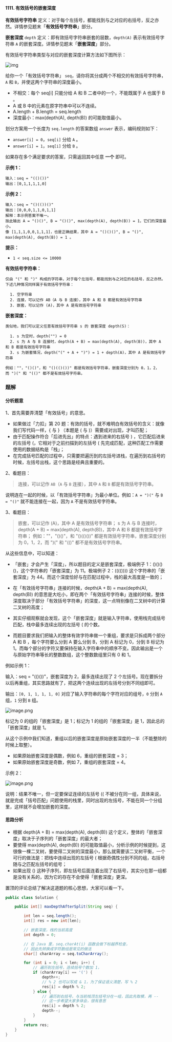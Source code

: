 #### 1111. 有效括号的嵌套深度

**有效括号字符串** 定义：对于每个左括号，都能找到与之对应的右括号，反之亦然。详情参见题末「**有效括号字符串**」部分。

**嵌套深度** `depth` 定义：即有效括号字符串嵌套的层数，`depth(A)` 表示有效括号字符串 `A` 的嵌套深度。详情参见题末「**嵌套深度**」部分。

有效括号字符串类型与对应的嵌套深度计算方法如下图所示：

![img](C:\Users\Administrator\Desktop\新建文件夹\images\有效括号的嵌套深度\1.jpg)

给你一个「有效括号字符串」 `seq`，请你将其分成两个不相交的有效括号字符串，`A` 和 `B`，并使这两个字符串的深度最小。

* 不相交：每个 seq[i] 只能分给 A 和 B 二者中的一个，不能既属于 A 也属于 B 。
* A 或 B 中的元素在原字符串中可以不连续。
* A.length + B.length = seq.length
* 深度最小：max(depth(A), depth(B)) 的可能取值最小。

划分方案用一个长度为 `seq.length` 的答案数组 `answer` 表示，编码规则如下：

- `answer[i] = 0`，`seq[i]` 分给 `A` 。
- `answer[i] = 1`，`seq[i]` 分给 `B` 。

如果存在多个满足要求的答案，只需返回其中任意 **一个** 即可。

**示例 1：**

```shell
输入：seq = "(()())"
输出：[0,1,1,1,1,0]
```

**示例 2：**

```shell
输入：seq = "()(())()"
输出：[0,0,0,1,1,0,1,1]
解释：本示例答案不唯一。
按此输出 A = "()()", B = "()()", max(depth(A), depth(B)) = 1，它们的深度最小。
像 [1,1,1,0,0,1,1,1]，也是正确结果，其中 A = "()()()", B = "()", max(depth(A), depth(B)) = 1 。 
```

**提示：**

- `1 < seq.size <= 10000`

**有效括号字符串：**

```shell
仅由 "(" 和 ")" 构成的字符串，对于每个左括号，都能找到与之对应的右括号，反之亦然。
下述几种情况同样属于有效括号字符串：

  1. 空字符串
  2. 连接，可以记作 AB（A 与 B 连接），其中 A 和 B 都是有效括号字符串
  3. 嵌套，可以记作 (A)，其中 A 是有效括号字符串
```

**嵌套深度：**

```shell
类似地，我们可以定义任意有效括号字符串 s 的 嵌套深度 depth(S)：

  1. s 为空时，depth("") = 0
  2. s 为 A 与 B 连接时，depth(A + B) = max(depth(A), depth(B))，其中 A 和 B 都是有效括号字符串
  3. s 为嵌套情况，depth("(" + A + ")") = 1 + depth(A)，其中 A 是有效括号字符串

例如：""，"()()"，和 "()(()())" 都是有效括号字符串，嵌套深度分别为 0，1，2，而 ")(" 和 "(()" 都不是有效括号字符串。
```



### 题解

#### 分析题意

1、首先需要弄清楚「有效括号」的意思。

* 如果做过「力扣」第 20 题：有效的括号，就不难明白有效括号的含义：就像我们写代码一样，{ 与 } （本题是 ( 与 )）需要成对出现，才叫匹配；
* 由于匹配操作符合「后进先出」的特点：遇到进来的右括号 ) ，它匹配后进来的左括号 (，它相对于之前扫描到的左括号 ( 先完成匹配，这种匹配工作需要使用的数据结构是「栈」；
* 在完成括号匹配的过程中，只需要把遍历到的左括号进栈，在遍历到右括号的时候，左括号出栈，这个思路是经典且重要的。

2、看题目：

> 连接，可以记作 `AB`（`A` 与 `B` 连接），其中 `A` 和 `B` 都是有效括号字符串。

说明连在一起的时候，以「有效括号字符串」为最小单位。例如：`A = ")("` 与 `B = "()"` 就不能连接在一起，因为 `A` 不是有效括号字符串。

3、看题目：

> 嵌套，可以记作 (A)，其中 A 是有效括号字符串；
> s 为 A 与 B 连接时，depth(A + B) = max(depth(A), depth(B))，其中 A 和 B 都是有效括号字符串；
> 例如：""，"()()"，和 "()(()())" 都是有效括号字符串，嵌套深度分别为 0，1，2，而 ")(" 和 "(()" 都不是有效括号字符串。

从这些信息中，可以知道：

* 「嵌套」才会产生「深度」，所以题目的定义是嵌套深度，极端例子 1：()()()()，这个字符串的「嵌套深度」为 11。极端例子 2：(((()))) 这个字符串的「嵌套深度」为 44。而这个深度恰好与在匹配过程中，栈的最大高度是一致的；

* 在「有效括号字符串」连接的时候，depth(A + B) = max(depth(A), depth(B)) 的意思是大吃小，即在两个「有效括号字符串」连接的时候，整体深度取决于部分「有效括号字符串」的深度，这一点特别像在二叉树中的计算二叉树的高度；

* 其实仔细观察就会发现，这个「嵌套深度」就是输入字符串，使用栈完成括号匹配，栈中最多连续出现的左括号 ( 的个数。

* 而题目要求我们把输入的整体有效字符串做一个重组，要求是只拆成两个部分 A 和 B ，每个字符要么分到 A 要么分到 B，分到 A 标记为 0，分到 B 标记为 1。而每个部分的字符又要保持在输入字符串中的顺序不变。因此输出是一个与原始字符串等长的整数数组，这个整数数组里只有 0 和 1。

例如示例 1：

输入：seq = "(()())"，嵌套深度为 2，最多连续出现了 2 个左括号。现在要拆分以后再重组，其实思路就有了，把这两个连续出现的左括号分到不同组即可。

输出：`[0, 1, 1, 1, 1, 0]` 对应了输入字符串的每个字符对应的组号，`0` 分到 `A` 组，`1` 分到 `B` 组。

![image.png](C:\Users\Administrator\Desktop\新建文件夹\images\有效括号的嵌套深度\2.jpg)

标记为 0 的组的「嵌套深度」是 1；标记为 1 的组的「嵌套深度」是 1，因此总的「嵌套深度」就是 1。

从这个示例中我们知道，重组以后的嵌套深度是原始嵌套深度的一半（不能整除的时候上取整）。

- 如果原始嵌套深度是偶数，例如 6，重组的嵌套深度 = 3；
- 如果原始嵌套深度是奇数，例如 7，重组的嵌套深度 = 4。

示例 2：

![image.png](C:\Users\Administrator\Desktop\新建文件夹\images\有效括号的嵌套深度\3.jpg)

说明：结果不唯一，但一定要保证连续的左括号 (( 不被分在同一组，具体来说，就是完成「括号匹配」问题使用的栈里，同时出现的左括号，不能在同一个分组里，这样就不会增加嵌套的深度。

#### 思路分析

* 根据 depth(A + B) = max(depth(A), depth(B)) 这个定义，整体的「嵌套深度」取决于子序列的「嵌套深度」的最大者；
* 要使得 max(depth(A), depth(B)) 的可能取值最小，分析示例的时候提到，这很像一棵二叉树，要使得二叉树的深度最小，那么就需要该二叉树平衡，一个可行的做法是：把栈中连续出现的左括号 ( 根据奇偶性分到不同的组，右括号随与之匹配左括号的组号；
* 如果出现 () 这种子序列，即左括号后面连着出现了右括号，其实分在那一组都是没有关系的，因为它的存在不会使得「嵌套深度」更深。

置顶的评论总结了解决这道题的核心思想，大家可以看一下。

```java
public class Solution {

    public int[] maxDepthAfterSplit(String seq) {

        int len = seq.length();
        int[] res = new int[len];

        // 嵌套深度，栈的当前高度
        int depth = 0;

        // 在 Java 里，seq.charAt(i) 函数会做下标越界检查，
        // 因此先转换成字符数组是常见的做法
        char[] charArray = seq.toCharArray();

        for (int i = 0; i < len; i++) {
            // 遍历到左括号，连续括号个数加 1，
            if (charArray[i] == '(') {
                depth++;
                // % 2 也可以写成 & 1，为了保证语义清楚，写 % 2
                res[i] = depth % 2;
            } else {
                // 遍历到右括号，与当前栈顶左括号分在一组，因此先取模，再 --
                // 这一步希望大家多体会，很有意思
                res[i] = depth % 2;
                depth--;
            }
        }
        return res;
    }
}
```

